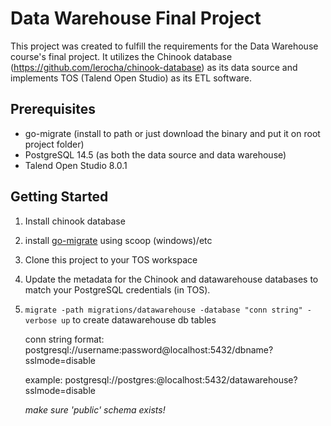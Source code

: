# Data Warehouse Final Project

This project was created to fulfill the requirements for the Data Warehouse course's final project. It utilizes the Chinook database (https://github.com/lerocha/chinook-database) as its data source and implements TOS (Talend Open Studio) as its ETL software.

## Prerequisites

- go-migrate (install to path or just download the binary and put it on root project folder)
- PostgreSQL 14.5 (as both the data source and data warehouse)
- Talend Open Studio 8.0.1

## Getting Started

1. Install chinook database
2. install [go-migrate](https://github.com/golang-migrate/migrate) using scoop (windows)/etc
3. Clone this project to your TOS workspace
4. Update the metadata for the Chinook and datawarehouse databases to match your PostgreSQL credentials (in TOS).
5. `migrate -path migrations/datawarehouse -database "conn string" -verbose up` to create datawarehouse db tables

   conn string format: postgresql://username:password@localhost:5432/dbname?sslmode=disable

   example: postgresql://postgres:@localhost:5432/datawarehouse?sslmode=disable

   _make sure 'public' schema exists!_
